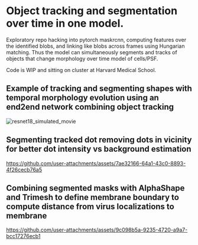 # Object tracking and segmentation over time in one model.

Exploratory repo hacking into pytorch maskrcnn, computing features over the identified blobs, and linking like blobs across frames using Hungarian matching. Thus the model can simultaneously segments and tracks of objects that change morphology over time model of cells/PSF.

Code is WIP and sitting on cluster at Harvard Medical School.

## Example of tracking and segmenting shapes with temporal morphology evolution using an end2end network combining object tracking
![resnet18_simulated_movie](https://github.com/user-attachments/assets/f4944b70-4956-46c7-ac57-45f6c75b58f8)


## Segmenting tracked dot removing dots in vicinity for better dot intensity vs background estimation 
https://github.com/user-attachments/assets/7ae32166-64a1-43c0-8893-4f26cecb76a5


## Combining segmented masks with AlphaShape and Trimesh to define membrane boundary to compute distance from virus localizations to membrane
https://github.com/user-attachments/assets/9c098b5a-9235-4720-a9a7-bcc17276ecb1

